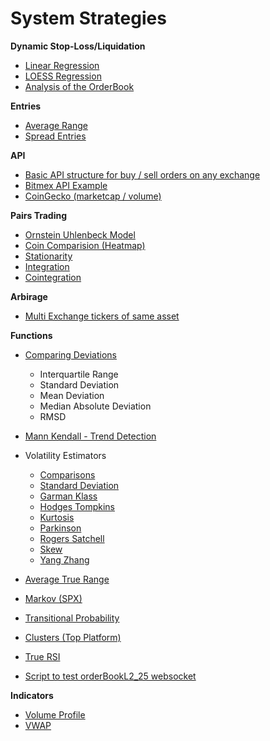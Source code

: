 # System Strategies


**Dynamic Stop-Loss/Liquidation**

- [Linear Regression](https://github.com/369geofreeman/system_strategies/blob/main/Stop_loss_detection/Linear_Regression_for_Stops/linear_regression.ipynb)
- [LOESS Regression](https://github.com/369geofreeman/system_strategies/blob/main/Stop_loss_detection/LOESS_for_stops/LOESS_for_stops.ipynb)
- [Analysis of the OrderBook](https://github.com/369geofreeman/system_strategies/blob/main/Stop_loss_detection/order_books/order_book_inflow.ipynb)

**Entries**

- [Average Range](https://github.com/369geofreeman/system_strategies/blob/main/entries/average_range_entries.py)
- [Spread Entries](https://github.com/369geofreeman/system_strategies/blob/main/entries/spread_entries.ipynb)

**API**

- [Basic API structure for buy / sell orders on any exchange](https://github.com/369geofreeman/system_strategies/blob/main/API/buy_sell_exchange.py)
- [Bitmex API Example](https://github.com/369geofreeman/system_strategies/blob/main/API/bitmex_api_exp.py)
- [CoinGecko (marketcap / volume)](https://github.com/369geofreeman/system_strategies/blob/main/API/coinGecko_mc.ipynb)

**Pairs Trading**

- [Ornstein Uhlenbeck Model](https://github.com/369geofreeman/system_strategies/tree/main/pairs_trading/Ornstein-Uhlenbeck)
- [Coin Comparision (Heatmap)](https://github.com/369geofreeman/system_strategies/blob/main/pairs_trading/coin_compaire.py)
- [Stationarity](https://github.com/369geofreeman/system_strategies/blob/main/pairs_trading/stationarity.py)
- [Integration](https://github.com/369geofreeman/system_strategies/blob/main/pairs_trading/integration.py)
- [Cointegration](https://github.com/369geofreeman/system_strategies/blob/main/pairs_trading/cointegration.py)

**Arbirage**

- [Multi Exchange tickers of same asset](https://github.com/369geofreeman/system_strategies/blob/main/arbitrage/multi_exchange/multi_exchange.py)

**Functions**

- [Comparing Deviations](https://github.com/369geofreeman/system_strategies/blob/main/functions/comparing_deviations/)
    - Interquartile Range
    - Standard Deviation
    - Mean Deviation
    - Median Absolute Deviation
    - RMSD

- [Mann Kendall - Trend Detection](https://github.com/369geofreeman/system_strategies/blob/main/functions/mann_kendall/mann_k.ipynb)

- Volatility Estimators

    - [Comparisons](https://github.com/369geofreeman/system_strategies/blob/main/functions/volatility/comparisons.py)
    - [Standard Deviation](https://github.com/369geofreeman/system_strategies/blob/main/functions/volatility/std_dev.ipynb)
    - [Garman Klass](https://github.com/369geofreeman/system_strategies/blob/main/functions/volatility/garmanKlass.ipynb)
    - [Hodges Tompkins](https://github.com/369geofreeman/system_strategies/blob/main/functions/volatility/hodgesTompkins.ipynb)
    - [Kurtosis](https://github.com/369geofreeman/system_strategies/blob/main/functions/volatility/kurtosis.ipynb)
    - [Parkinson](https://github.com/369geofreeman/system_strategies/blob/main/functions/volatility/parkinson.ipynb)
    - [Rogers Satchell](https://github.com/369geofreeman/system_strategies/blob/main/functions/volatility/rogers_satchell.ipynb)
    - [Skew](https://github.com/369geofreeman/system_strategies/blob/main/functions/volatility/skew.ipynb)
    - [Yang Zhang](https://github.com/369geofreeman/system_strategies/blob/main/functions/volatility/yang_zhang.ipynb)

- [Average True Range](https://github.com/369geofreeman/system_strategies/blob/main/functions/average_true_range.py)
- [Markov (SPX)](https://github.com/369geofreeman/system_strategies/blob/main/functions/markov_spx)
- [Transitional Probability](https://github.com/369geofreeman/system_strategies/blob/main/functions/transitional_probability.py)
- [Clusters (Top Platform)](https://github.com/369geofreeman/system_strategies/blob/main/functions/clusters.py)
- [True RSI](https://github.com/369geofreeman/system_strategies/blob/main/functions/true_rsi.py)
- [Script to test orderBookL2_25 websocket](https://github.com/369geofreeman/system_strategies/blob/main/Stop_loss_detection/order_books/websocket_order_book.py)

**Indicators**

- [Volume Profile](https://github.com/369geofreeman/system_strategies/blob/main/indicators/volume_profile.py)
- [VWAP](https://github.com/369geofreeman/system_strategies/blob/main/indicators/vwap.py)